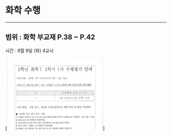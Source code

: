 # 화학 수행

---
범위 : 화학 부교재 P.38 ~ P.42
-

시간 :  9월 9일 (화) 4교시

[<img src="posts/images/chemical.jpg" width="300" height="225"/>]
